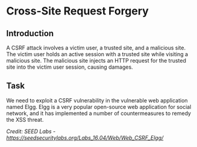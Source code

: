 # Cross-Site Request Forgery
## Introduction

A CSRF attack involves a victim user, a trusted site, and a malicious site. The victim user holds an active session with a trusted site while visiting a malicious site. The malicious site injects an HTTP request for the trusted site into the victim user session, causing damages. 

## Task

We need to exploit a CSRF vulnerability in the vulnerable web application named Elgg. Elgg is a very popular open-source web application for social network, and it has implemented a number of countermeasures to remedy the XSS threat.
 

*Credit: SEED Labs - https://seedsecuritylabs.org/Labs_16.04/Web/Web_CSRF_Elgg/*
